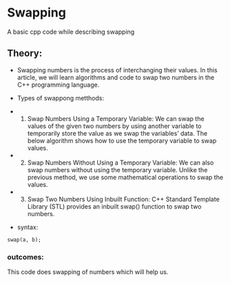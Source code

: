 # Swapping
A basic cpp code while describing swapping

## Theory:
- Swapping numbers is the process of interchanging their values. In this article, we will learn algorithms and code to swap two numbers in the C++ programming language.
- Types of swappong metthods:
- 1. Swap Numbers Using a Temporary Variable:
     We can swap the values of the given two numbers by using another variable to temporarily store the value as we swap the variables’ data. The below algorithm shows how to use the 
     temporary variable to swap values.
     
- 2. Swap Numbers Without Using a Temporary Variable:
We can also swap numbers without using the temporary variable. Unlike the previous method, we use some mathematical operations to swap the values.

- 3. Swap Two Numbers Using Inbuilt Function:
C++ Standard Template Library (STL) provides an inbuilt swap() function to swap two numbers.
- syntax:
```
swap(a, b);
```

### outcomes:
This code does swapping of numbers which will help us.

